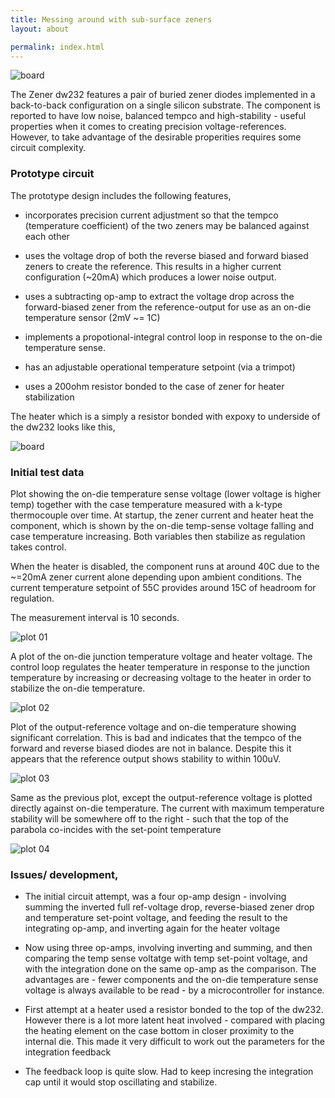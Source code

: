 ```yaml
---
title: Messing around with sub-surface zeners
layout: about

permalink: index.html
---
```



![board](/public/images/dw232/DSC02609.JPG)

The Zener dw232 features a pair of buried zener diodes implemented in a back-to-back configuration on a single silicon substrate. The component is reported to have low noise, balanced tempco and high-stability - useful properties when it comes to creating precision voltage-references. However, to take advantage of the desirable properities requires some circuit complexity.

### Prototype circuit

The prototype design includes the following features,

  - incorporates precision current adjustment so that the tempco (temperature coefficient) of the two zeners may be balanced against each other 

  - uses the voltage drop of both the reverse biased and forward biased zeners to create the reference. This 
    results in a higher current configuration (~20mA) which produces a lower noise output.

  - uses a subtracting op-amp to extract the voltage drop across the forward-biased zener from the reference-output for use as an on-die temperature sensor (2mV ~= 1C)

  - implements a propotional-integral control loop in response to the on-die temperature sense. 

  - has an adjustable operational temperature setpoint (via a trimpot)

  - uses a 200ohm resistor bonded to the case of zener for heater stabilization



The heater which is a simply a resistor bonded with expoxy to underside of the dw232 looks like this,

![board](/public/images/dw232/DSC02594.JPG)

### Initial test data

Plot showing the on-die temperature sense voltage (lower voltage is higher temp) together with the case temperature measured with a k-type thermocouple over time. At startup, the zener current and heater heat the component, which is shown by the on-die temp-sense voltage falling and case temperature increasing. Both variables then stabilize as regulation takes control. 

When the heater is disabled, the component runs at around 40C due to the ~=20mA zener current alone depending upon ambient conditions. The current temperature setpoint of 55C provides around 15C of headroom for regulation.

The measurement interval is 10 seconds. 

![plot 01](/public/images/dw232/run-02/plot-01.png)

A plot of the on-die junction temperature voltage and heater voltage. The control loop regulates the heater temperature in response to the junction temperature by increasing or decreasing voltage to the heater in order to stabilize the on-die temperature.

![plot 02](/public/images/dw232/run-02/plot-02.png)

Plot of the output-reference voltage and on-die temperature showing significant correlation. This is bad and indicates that the tempco of the forward and reverse biased diodes are not in balance. Despite this it appears that the reference output shows stability to within 100uV.

![plot 03](/public/images/dw232/run-02/plot-03.png)

Same as the previous plot, except the output-reference voltage is plotted directly against on-die temperature. The current with maximum temperature stability will be somewhere off to the right - such that the top of the parabola co-incides with the set-point temperature

![plot 04](/public/images/dw232/run-02/plot-04.png)


### Issues/ development,

  - The initial circuit attempt, was a four op-amp design - involving summing the inverted full ref-voltage drop, reverse-biased zener drop and temperature set-point voltage, and feeding the result to the integrating op-amp, and inverting again for the heater voltage 

  - Now using three op-amps, involving inverting and summing, and then comparing the temp sense voltatge with temp set-point voltage, and with the integration done on the same op-amp as the comparison. The advantages are - fewer components and the on-die temperature sense voltage is always available to be read - by a microcontroller for instance.

  - First attempt at a heater used a resistor bonded to the top of the dw232. However there is a lot more latent heat involved - compared with placing the heating element on the case bottom in closer proximity to the internal die. This made it very difficult to work out the parameters for the integration feedback  

  - The feedback loop is quite slow. Had to keep incresing the integration cap until it would stop oscillating and stabilize. 


